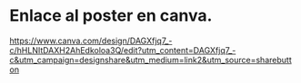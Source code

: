 
# Enlace al poster en canva.

https://www.canva.com/design/DAGXfjq7_-c/hHLNItDAXH2AhEdkoloa3Q/edit?utm_content=DAGXfjq7_-c&utm_campaign=designshare&utm_medium=link2&utm_source=sharebutton